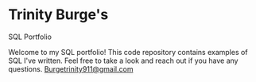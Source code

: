 # Trinity Burge's
SQL Portfolio 

Welcome to my SQL portfolio! This code repository contains examples of SQL I've written. Feel free to take a look and reach out if you have any questions.
Burgetrinity911@gmail.com
